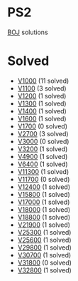 # PS2

[BOJ](https://www.acmicpc.net/) solutions

# Solved

* [V1000](./1000/README.md) (11 solved)
* [V1100](./1100/README.md) (3 solved)
* [V1200](./1200/README.md) (1 solved)
* [V1300](./1300/README.md) (1 solved)
* [V1400](./1300/README.md) (1 solved)
* [V1600](./1600/README.md) (1 solved)
* [V1700](./1700/README.md) (0 solved)
* [V2700](./2700/README.md) (3 solved)
* [V3000](./3000/README.md) (0 solved)
* [V3200](./3200/README.md) (1 solved)
* [V4900](./4900/README.md) (1 solved)
* [V6400](./6400/README.md) (1 solved)
* [V11300](./11300/README.md) (1 solved)
* [V11700](./11700/README.md) (0 solved)
* [V12400](./12400/README.md) (1 solved)
* [V15800](./15800/README.md) (1 solved)
* [V17000](./17000/README.md) (1 solved)
* [V18000](./18000/README.md) (1 solved)
* [V18800](./18800/README.md) (1 solved)
* [V21900](./21900/README.md) (1 solved)
* [V25300](./25300/README.md) (1 solved)
* [V25600](./25600/README.md) (1 solved)
* [V29800](./29800/README.md) (1 solved)
* [V30700](./30700/README.md) (1 solved)
* [V31800](./31800/README.md) (0 solved)
* [V32800](./32800/README.md) (1 solved)

